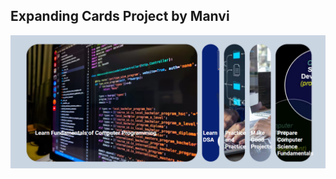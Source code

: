 ## Expanding Cards Project by Manvi

![](https://github.com/manvi0308/DPP/blob/main/Expanding-Cards-Project/Assets/Screenshot%20(326).png)
